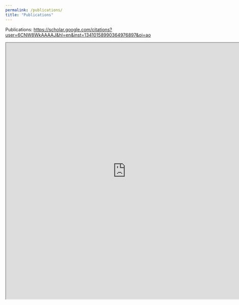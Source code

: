 ```yaml
---
permalink: /publications/
title: "Publications"
---
```


Publications: https://scholar.google.com/citations?user=6CNW8WkAAAAJ&hl=en&inst=13410158990364976897&oi=ao

<iframe src="https://scholar.google.com/citations?user=6CNW8WkAAAAJ&hl=en&inst=13410158990364976897&oi=ao" height='800px' width='750px'></iframe>
